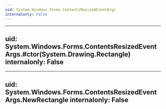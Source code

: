 ```yaml
---
uid: System.Windows.Forms.ContentsResizedEventArgs
internalonly: False
---
```


---
uid: System.Windows.Forms.ContentsResizedEventArgs.#ctor(System.Drawing.Rectangle)
internalonly: False
---

---
uid: System.Windows.Forms.ContentsResizedEventArgs.NewRectangle
internalonly: False
---

